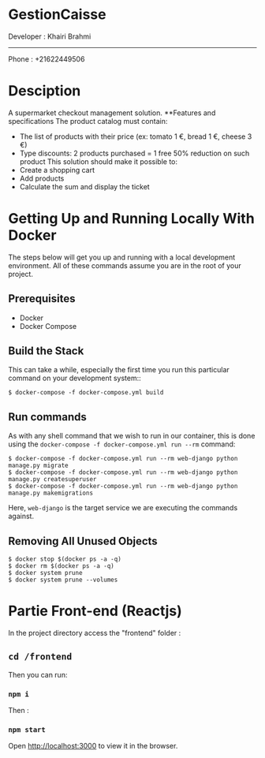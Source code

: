 # GestionCaisse


Developer : Khairi Brahmi
***
Phone : +21622449506

Desciption
==========================================

A supermarket checkout management solution.
 **Features and specifications
The product catalog must contain:
- The list of products with their price (ex: tomato 1 €, bread 1 €, cheese 3 €)
- Type discounts:
2 products purchased = 1 free
50% reduction on such product
This solution should make it possible to:
- Create a shopping cart
- Add products 
- Calculate the sum and display the ticket


Getting Up and Running Locally With Docker
==========================================
 
The steps below will get you up and running with a local development environment.
All of these commands assume you are in the root of your project.


Prerequisites
-------------

* Docker 
* Docker Compose 
 
 
Build the Stack
---------------

This can take a while, especially the first time you run this particular command on your development system::

    $ docker-compose -f docker-compose.yml build 
    
 
Run commands
-------------


As with any shell command that we wish to run in our container, this is done using the ``docker-compose -f docker-compose.yml run --rm`` command:

    $ docker-compose -f docker-compose.yml run --rm web-django python manage.py migrate
    $ docker-compose -f docker-compose.yml run --rm web-django python manage.py createsuperuser
    $ docker-compose -f docker-compose.yml run --rm web-django python manage.py makemigrations

Here, ``web-django`` is the target service we are executing the commands against.

 


Removing All Unused Objects
-------------
    $ docker stop $(docker ps -a -q)
    $ docker rm $(docker ps -a -q)
    $ docker system prune
    $ docker system prune --volumes


# Partie Front-end (Reactjs)

In the project directory access the "frontend" folder :

## `cd /frontend`

Then you can run:

### `npm i`

Then :

### `npm start`
Open [http://localhost:3000](http://localhost:3000) to view it in the browser.